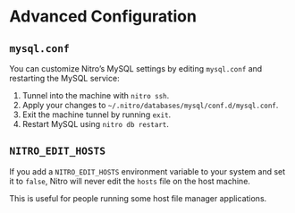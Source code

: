 # Advanced Configuration

## `mysql.conf`

You can customize Nitro’s MySQL settings by editing `mysql.conf` and restarting the MySQL service:

1. Tunnel into the machine with `nitro ssh`.
2. Apply your changes to `~/.nitro/databases/mysql/conf.d/mysql.conf`.
3. Exit the machine tunnel by running `exit`.
4. Restart MySQL using `nitro db restart`.

## `NITRO_EDIT_HOSTS`

If you add a `NITRO_EDIT_HOSTS` environment variable to your system and set it to `false`, Nitro will never edit the `hosts` file on the host machine.

This is useful for people running some host file manager applications.